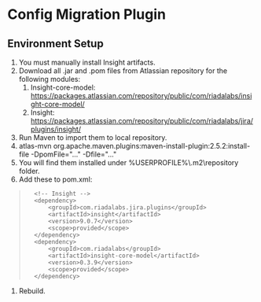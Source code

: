 # Config Migration Plugin

## Environment Setup
1. You must manually install Insight artifacts.
1. Download all .jar and .pom files from Atlassian repository for the following modules: 
	1. Insight-core-model: https://packages.atlassian.com/repository/public/com/riadalabs/insight-core-model/
	1. Insight: https://packages.atlassian.com/repository/public/com/riadalabs/jira/plugins/insight/
1. Run Maven to import them to local repository.
1. atlas-mvn org.apache.maven.plugins:maven-install-plugin:2.5.2:install-file -DpomFile="..." -Dfile="..."
1. You will find them installed under %USERPROFILE%\\.m2\\repository folder.
1. Add these to pom.xml: 
>		<!-- Insight -->
>		<dependency>
>			<groupId>com.riadalabs.jira.plugins</groupId>
>			<artifactId>insight</artifactId>
>			<version>9.0.7</version>
>			<scope>provided</scope>
>		</dependency>
>		<dependency>
>			<groupId>com.riadalabs</groupId>
>			<artifactId>insight-core-model</artifactId>
>			<version>0.3.9</version>
>			<scope>provided</scope>
>		</dependency>

1. Rebuild. 

